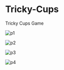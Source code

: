 # Tricky-Cups
Tricky Cups Game

![p1](https://user-images.githubusercontent.com/103464885/168626881-82614191-64e6-4f2c-b144-5ab55dcfe6e8.PNG)

![p2](https://user-images.githubusercontent.com/103464885/168626900-822abb31-a789-4f68-830e-7377b9b0408d.PNG)

![p3](https://user-images.githubusercontent.com/103464885/168627005-e3c56727-04d0-461a-b458-2177955fd807.png)

![p4](https://user-images.githubusercontent.com/103464885/168627062-f9b975d2-9425-4bf2-ab8e-e55f89b5f004.PNG)


